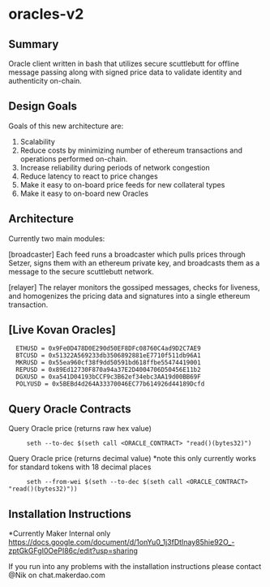 # oracles-v2

## Summary

Oracle client written in bash that utilizes secure scuttlebutt for offline message passing along with signed price data to validate identity and authenticity on-chain.

## Design Goals

Goals of this new architecture are:
  1. Scalability
  2. Reduce costs by minimizing number of ethereum transactions and operations performed on-chain.
  3. Increase reliability during periods of network congestion
  4. Reduce latency to react to price changes
  5. Make it easy to on-board price feeds for new collateral types
  6. Make it easy to on-board new Oracles
 
## Architecture
Currently two main modules:

[broadcaster]
Each feed runs a broadcaster which pulls prices through Setzer, signs them with an ethereum private key, and broadcasts them as a message to the secure scuttlebutt network.

[relayer]
The relayer monitors the gossiped messages, checks for liveness, and homogenizes the pricing data and signatures into a single ethereum transaction.

## [Live Kovan Oracles]     
      ETHUSD = 0x9Fe0D478D0E290d50EF8DFc08760C4ad9D2C7AE9    
      BTCUSD = 0x51322A569233db3506892881eE7710f511db96A1     
      MKRUSD = 0x55ea960cf38f9dd50591bd618ffbe55474419001     
      REPUSD = 0x89Ed12730F870a94a37E2D4004706D50456E11b2     
      DGXUSD = 0xa541D04193bCCF9c3B62ef34ebc3AA19d00BB69F     
      POLYUSD = 0x5BEBd4d264A33370046EC77b614926d44189Dcfd     

## Query Oracle Contracts

Query Oracle price (returns raw hex value)

	     seth --to-dec $(seth call <ORACLE_CONTRACT> "read()(bytes32)")     
	 
Query Oracle price (returns decimal value)
*note this only currently works for standard tokens with 18 decimal places
	     
	     seth --from-wei $(seth --to-dec $(seth call <ORACLE_CONTRACT> "read()(bytes32)"))
	    
## Installation Instructions

*Currently Maker Internal only
https://docs.google.com/document/d/1onYu0_1j3fDtInay85hie92O_-zptGkGFgI0OePI86c/edit?usp=sharing

If you run into any problems with the installation instructions please contact @Nik on chat.makerdao.com
